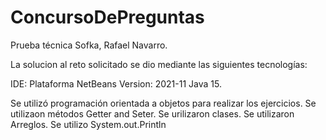 # ConcursoDePreguntas

Prueba técnica Sofka, Rafael Navarro. 

La solucion al  reto solicitado  se dio mediante las siguientes tecnologías:

IDE:  Plataforma NetBeans Version: 2021-11  Java 15.

Se utilizó programación orientada a objetos para realizar los ejercicios.
Se utilizaon métodos Getter and Seter.
Se urilizaron clases.
Se utilizaron Arreglos.
Se utilizo System.out.Println
